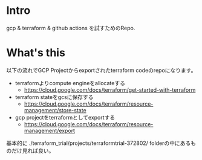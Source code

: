 # Intro
gcp & terraform & github actions を試すためのRepo.

# What's this
以下の流れでGCP Projectからexportされたterraform codeのrepoになります。

- terraformよりcompute engineをallocateする
  - https://cloud.google.com/docs/terraform/get-started-with-terraform
- terraform stateをgcsに保存する
  - https://cloud.google.com/docs/terraform/resource-management/store-state
- gcp projectをterraformとしてexportする
  - https://cloud.google.com/docs/terraform/resource-management/export

基本的に ./terraform_trial/projects/terraformtrial-372802/ folderの中にあるものだけ見れば良い。
